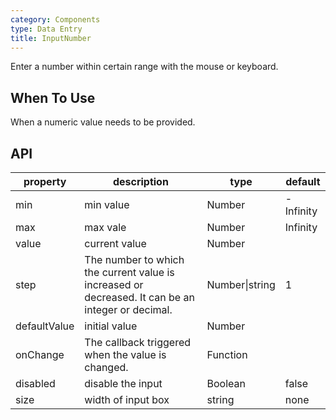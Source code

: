 ```yaml
---
category: Components
type: Data Entry
title: InputNumber
---
```


Enter a number within certain range with the mouse or keyboard.

## When To Use

When a numeric value needs to be provided.

## API

| property    | description           | type               | default       |
|-------------|----------------|--------------------|--------------|
| min     | min value   | Number | -Infinity        |
| max     | max vale       | Number      | Infinity           |
| value     | current value       | Number      |            |
| step     | The number to which the current value is increased or decreased. It can be an integer or decimal.  | Number\|string      |  1      |
| defaultValue     | initial value       | Number      |            |
| onChange     | The callback triggered when the value is changed.     | Function      |            |
| disabled     | disable the input       | Boolean      |      false      |
| size    | width of input box  | string      |      none      |
